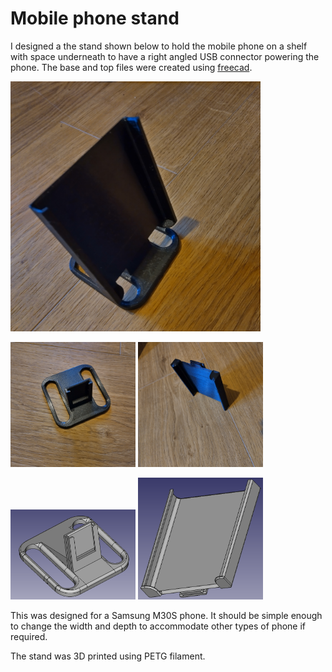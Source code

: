 # Mobile phone stand
I designed a the stand shown below to hold the mobile phone on a shelf with space underneath to have a right angled USB connector powering the phone. The base and top files were created using [freecad](https://www.freecad.org/).

<img src="../doc/images/phone_holder_assembled.jpg" width="400"/>

<img src="../doc/images/phone_holder_base.jpg" width="200"/> <img src="../doc/images/phone_holder_top.jpg" width="200"/>

<img src="../mobile_phone_stand/base.png" width="200"/> <img src="../mobile_phone_stand/top.png" width="200"/>

This was designed for a Samsung M30S phone. It should be simple enough to change the width and depth to accommodate other types of phone if required.

The stand was 3D printed using PETG filament.